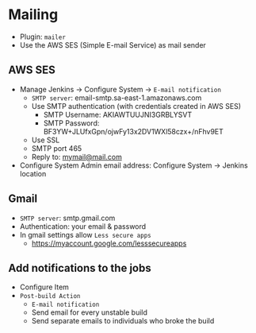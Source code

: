 # Mailing

- Plugin: `mailer`
- Use the AWS SES (Simple E-mail Service) as mail sender

## AWS SES

- Manage Jenkins -> Configure System -> `E-mail notification`
  - `SMTP server`: email-smtp.sa-east-1.amazonaws.com
  - Use SMTP authentication (with credentials created in AWS SES)
    - SMTP Username: AKIAWTUUJNI3GRBLYSVT
    - SMTP Password: BF3YW+JLUfxGpn/ojwFy13x2DV1WXl58czx+/nFhv9ET
  - Use SSL
  - SMTP port 465
  - Reply to: mymail@mail.com
- Configure System Admin email address: Configure System -> Jenkins location

## Gmail

- `SMTP server`: smtp.gmail.com
- Authentication: your email & password
- In gmail settings allow `Less secure apps`
  - <https://myaccount.google.com/lesssecureapps>

## Add notifications to the jobs

- Configure Item
- `Post-build Action`
  - `E-mail notification`
  - Send email for every unstable build
  - Send separate emails to individuals who broke the build
